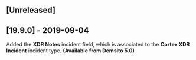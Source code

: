 ## [Unreleased]


## [19.9.0] - 2019-09-04
Added the **XDR Notes** incident field, which is associated to the **Cortex XDR Incident** incident type. **(Available from Demsito 5.0)**
